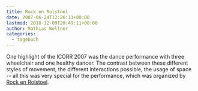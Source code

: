 ```yaml
---
title: Rock en Rolstoel
date: 2007-06-24T12:26:11+00:00
lastmod: 2018-12-09T20:49:11+00:00
author: Mathias Wellner
categories:
  - tagebuch
---
```

One highlight of the ICORR 2007 was the dance performance with three wheelchair and one healthy dancer. The contrast between these different styles of movement, the different interactions possible, the usage of space -- all this was very special for the performance, which was organized by [Rock en Rolstoel](http://www.rockenrolstoel.nl/).
